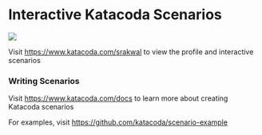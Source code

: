 # Interactive Katacoda Scenarios

[![](http://shields.katacoda.com/katacoda/srakwal/count.svg)](https://www.katacoda.com/srakwal "Get your profile on Katacoda.com")

Visit https://www.katacoda.com/srakwal to view the profile and interactive scenarios

### Writing Scenarios
Visit https://www.katacoda.com/docs to learn more about creating Katacoda scenarios

For examples, visit https://github.com/katacoda/scenario-example
